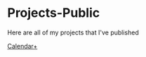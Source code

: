 # Projects-Public
Here are all of my projects that I've published

[Calendar+](https://calendar-plus-rd.netlify.app)

